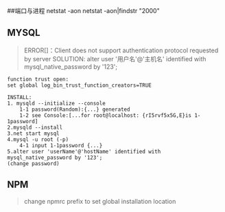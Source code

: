 ##端口与进程
	netstat -aon
	netstat -aon|findstr "2000"


## MYSQL

>ERROR[]：Client does not support authentication protocol requested by server
SOLUTION: alter user '用户名'@'主机名' identified with mysql_native_password by '123';

	function trust open:
	set global log_bin_trust_function_creators=TRUE

	INSTALL:  
	1. mysqld --initialize --console  
		1-1 password(Random):{...} generated
		1-2 see Console:[...for root@localhost: {rI5rvf5x5G,E}is 1-1password]
	2.mysqld --install
	3.net start mysql
	4.mysql -u root (-p)
		4-1 input 1-1password {...}
	5.alter user 'userName'@'hostName' identified with mysql_native_password by '123';
	(change password)

## NPM

>change npmrc prefix to set global installation location
